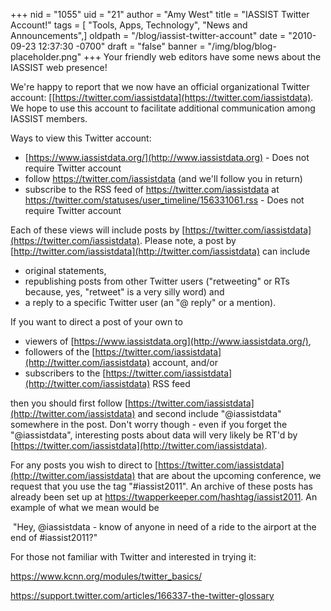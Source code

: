 +++
nid = "1055"
uid = "21"
author = "Amy West"
title = "IASSIST Twitter Account!"
tags = [ "Tools, Apps, Technology", "News and Announcements",]
oldpath = "/blog/iassist-twitter-account"
date = "2010-09-23 12:37:30 -0700"
draft = "false"
banner = "/img/blog/blog-placeholder.png"
+++
Your friendly web editors have some news about the IASSIST web presence!

We're happy to report that we now have an official organizational
Twitter account:
[[https://twitter.com/iassistdata](https://twitter.com/iassistdata).
We hope to use this account to facilitate additional communication among
IASSIST members. 

Ways to view this Twitter account:

-   [https://www.iassistdata.org/](http://www.iassistdata.org) - Does not require Twitter account
-   follow <https://twitter.com/iassistdata> (and we'll follow you in return)
-   subscribe to the RSS feed of <https://twitter.com/iassistdata> at <https://twitter.com/statuses/user_timeline/156331061.rss> - Does not require Twitter account

Each of these views will include posts by [https://twitter.com/iassistdata](https://twitter.com/iassistdata).
Please note, a post by [http://twitter.com/iassistdata](http://twitter.com/iassistdata)
can include 

-   original statements,
-   republishing posts from other Twitter users ("retweeting" or RTs
    because, yes, "retweet" is a very silly word) and
-   a reply to a specific Twitter user (an "@ reply" or a mention).

If you want to direct a post of your own to 

-   viewers of [https://www.iassistdata.org](http://www.iassistdata.org/),
-   followers of the [https://twitter.com/iassistdata](http://twitter.com/iassistdata)
    account, and/or
-   subscribers to the [https://twitter.com/iassistdata](http://twitter.com/iassistdata)
    RSS feed

then you should first follow
[https://twitter.com/iassistdata](http://twitter.com/iassistdata)
and second include "@iassistdata" somewhere in the post. Don't worry
though - even if you forget the "@iassistdata", interesting posts
about data will very likely be RT'd by
[https://twitter.com/iassistdata](http://twitter.com/iassistdata).

For any posts you wish to direct to
[https://twitter.com/iassistdata](http://twitter.com/iassistdata)
that are about the upcoming conference, we request that you use the tag
"#iassist2011". An archive of these posts has already been set up at
<https://twapperkeeper.com/hashtag/iassist2011>. An example of
what we mean would be

 "Hey, @iassistdata - know of anyone in need of a ride to the airport
at the end of #iassist2011?"

For those not familiar with Twitter and interested in trying it: 

<https://www.kcnn.org/modules/twitter_basics/>

<https://support.twitter.com/articles/166337-the-twitter-glossary>
